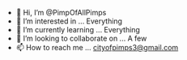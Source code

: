 - 👋 Hi, I’m @PimpOfAllPimps
- 👀 I’m interested in ... Everything
- 🌱 I’m currently learning ... Everything
- 💞️ I’m looking to collaborate on ... A few
- 📫 How to reach me ... cityofpimps3@gmail.com

<!---
PimpOfAllPimps/PimpOfAllPimps is a ✨ special ✨ repository because its `README.md` (this file) appears on your GitHub profile.
You can click the Preview link to take a look at your changes.
--->
